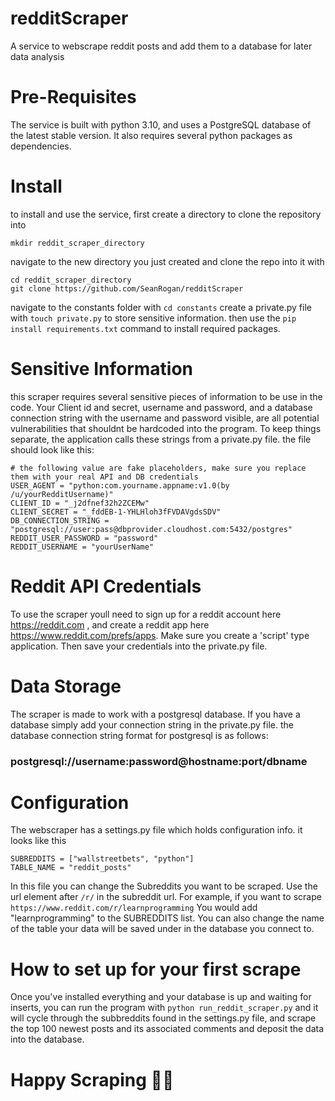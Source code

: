 # redditScraper
A service to webscrape reddit posts and add them to a database for later data analysis

# Pre-Requisites
The service is built with python 3.10, and uses a PostgreSQL database of the latest stable version.
It also requires several python packages as dependencies.
# Install
to install and use the service, first create a directory to clone the repository into
```
mkdir reddit_scraper_directory
```
navigate to the new directory you just created and clone the repo into it with 
```
cd reddit_scraper_directory
git clone https://github.com/SeanRogan/redditScraper
```
navigate to the constants folder with ```cd constants```
create a private.py file with ```touch private.py``` to store sensitive information. 
then use the ```pip install requirements.txt``` command to install required packages.

# Sensitive Information
this scraper requires several sensitive pieces of information to be use in the code. 
Your Client id and secret, username and password, and a database connection string 
with the username and password visible, are all potential vulnerabilities that shouldnt be hardcoded into the program. 
To keep things separate, the application calls these strings from a private.py file. the file should look like this:
```
# the following value are fake placeholders, make sure you replace them with your real API and DB credentials
USER_AGENT = "python:com.yourname.appname:v1.0(by /u/yourRedditUsername)"
CLIENT_ID = "_j2dfnef32h2ZCEMw"
CLIENT_SECRET = "_fddEB-1-YHLHloh3fFVDAVgdsSDV"
DB_CONNECTION_STRING = "postgresql://user:pass@dbprovider.cloudhost.com:5432/postgres"
REDDIT_USER_PASSWORD = "password"
REDDIT_USERNAME = "yourUserName"
```
# Reddit API Credentials
To use the scraper youll need to sign up for a reddit account here https://reddit.com , and create a reddit app here https://www.reddit.com/prefs/apps. Make sure you create a 'script' type application. Then save your credentials into the private.py file.
# Data Storage
The scraper is made to work with a postgresql database. If you have a database simply add your connection string in the private.py file. the database connection string format for postgresql is as follows:  
### postgresql://username:password@hostname:port/dbname 

# Configuration
The webscraper has a settings.py file which holds configuration info. it looks like this 
```
SUBREDDITS = ["wallstreetbets", "python"]
TABLE_NAME = "reddit_posts"
```
In this file you can change the Subreddits you want to be scraped. Use the url element after ```/r/``` in the subreddit url. For example, if you want to scrape ```https://www.reddit.com/r/learnprogramming``` You would add "learnprogramming" to the SUBREDDITS list. You can also change the name of the table your data will be saved under in the database you connect to. 

# How to set up for your first scrape
Once you've installed everything and your database is up and waiting for inserts, you can run the program with ```python run_reddit_scraper.py``` and it will cycle through the subbreddits found in the settings.py file, and scrape the top 100 newest posts and its associated comments and deposit the data into the database. 
# Happy Scraping 🎅🏻

